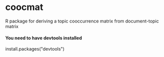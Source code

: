 # coocmat
R package for deriving a topic cooccurrence matrix from document-topic matrix

#### You need to have devtools installed
install.packages("devtools")
